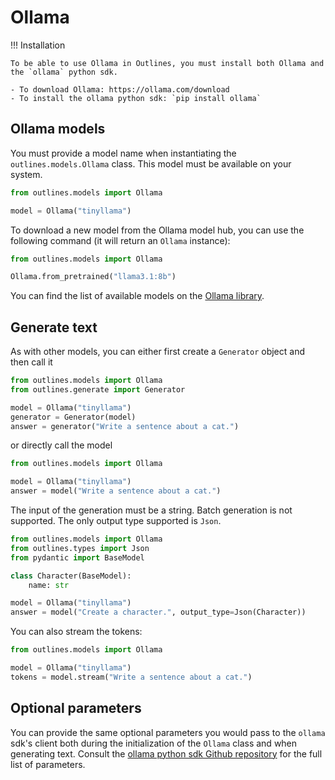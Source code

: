 # Ollama

!!! Installation

    To be able to use Ollama in Outlines, you must install both Ollama and the `ollama` python sdk.

    - To download Ollama: https://ollama.com/download
    - To install the ollama python sdk: `pip install ollama`

## Ollama models

You must provide a model name when instantiating the `outlines.models.Ollama` class. This model must be available on your system.
```python
from outlines.models import Ollama

model = Ollama("tinyllama")
```

To download a new model from the Ollama model hub, you can use the following command (it will return an `Ollama` instance):
```python
from outlines.models import Ollama

Ollama.from_pretrained("llama3.1:8b")
```

You can find the list of available models on the [Ollama library](https://ollama.com/library).

## Generate text

As with other models, you can either first create a `Generator` object and then call it
```python
from outlines.models import Ollama
from outlines.generate import Generator

model = Ollama("tinyllama")
generator = Generator(model)
answer = generator("Write a sentence about a cat.")
```
or directly call the model
```python
from outlines.models import Ollama

model = Ollama("tinyllama")
answer = model("Write a sentence about a cat.")
```

The input of the generation must be a string. Batch generation is not supported.
The only output type supported is `Json`.
```python
from outlines.models import Ollama
from outlines.types import Json
from pydantic import BaseModel

class Character(BaseModel):
    name: str

model = Ollama("tinyllama")
answer = model("Create a character.", output_type=Json(Character))
```

You can also stream the tokens:
```python
from outlines.models import Ollama

model = Ollama("tinyllama")
tokens = model.stream("Write a sentence about a cat.")
```

## Optional parameters

You can provide the same optional parameters you would pass to the `ollama` sdk's client both during the initialization of the `Ollama` class and when generating text.
Consult the [ollama python sdk Github repository](https://github.com/ollama/ollama-python) for the full list of parameters.
